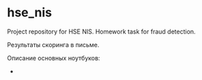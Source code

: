 # hse_nis
Project repository for HSE NIS. Homework task for fraud detection.

Результаты скоринга в письме.

Описание основных ноутбуков:

- 
